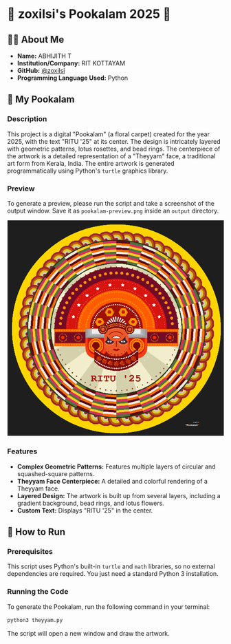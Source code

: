 # 🌸 zoxilsi's Pookalam 2025 🌸

## 👨‍💻 About Me
- **Name:** ABHIJITH T
- **Institution/Company:** RIT KOTTAYAM
- **GitHub:** [@zoxilsi](https://github.com/zoxilsi)
- **Programming Language Used:** Python

## 🎨 My Pookalam

### Description
This project is a digital "Pookalam" (a floral carpet) created for the year 2025, with the text "RITU '25" at its center. The design is intricately layered with geometric patterns, lotus rosettes, and bead rings. The centerpiece of the artwork is a detailed representation of a "Theyyam" face, a traditional art form from Kerala, India. The entire artwork is generated programmatically using Python's `turtle` graphics library.

### Preview
To generate a preview, please run the script and take a screenshot of the output window. Save it as `pookalam-preview.png` inside an `output` directory.

![My Pookalam](output/pookalam-preview.png)

### Features
- **Complex Geometric Patterns:** Features multiple layers of circular and squashed-square patterns.
- **Theyyam Face Centerpiece:** A detailed and colorful rendering of a Theyyam face.
- **Layered Design:** The artwork is built up from several layers, including a gradient background, bead rings, and lotus flowers.
- **Custom Text:** Displays "RITU '25" in the center.

## 🚀 How to Run

### Prerequisites
This script uses Python's built-in `turtle` and `math` libraries, so no external dependencies are required. You just need a standard Python 3 installation.

### Running the Code
To generate the Pookalam, run the following command in your terminal:
```bash
python3 theyyam.py
```
The script will open a new window and draw the artwork.
